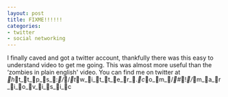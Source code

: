 ```yaml
---
layout: post
title: FIXME!!!!!!
categories:
- twitter
- social networking
---
```


I finally caved and got a twitter account, thankfully there was this easy to
understand video to get me going. This was almost more useful than the
&#8216;zombies in plain english' video.
You can find me on twitter at _h_t_t_p_s_:_/_/_t_w_i_t_t_e_r_._c_o_m_/_#_!_/_m_a_r_i_o_v_i_s_i_c
